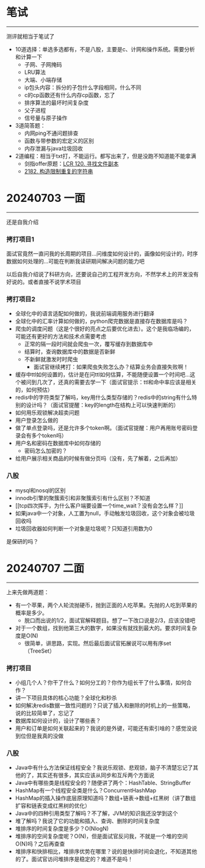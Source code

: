 # 笔试
---
测评就相当于笔试了
- 10道选择：单选多选都有，不是八股，主要是c、计网和操作系统。需要分析和计算一下
	- 子网、子网掩码
	- LRU算法
	- 大端、小端存储
	- ip包头内容：拆分的子包什么字段相同，什么不同
	- c的cp函数还有什么内存cp函数，忘了
	- 排序算法的最坏时间复杂度
	- 父子进程
	- 信号量与原子操作
- 3道简答题：
	- 内网ping不通问题排查
	- 函数与带参数的宏定义的区别
	- 内存泄漏与java垃圾回收
- 2道编程：相当于txt打，不能运行。都写出来了，但是没跑不知道能不能拿满
	- 剑指offer原题：[LCR 120. 寻找文件副本](https://leetcode.cn/problems/shu-zu-zhong-zhong-fu-de-shu-zi-lcof/)
	- [2182. 构造限制重复的字符串](https://leetcode.cn/problems/construct-string-with-repeat-limit/)

# 20240703 一面
---
还是自我介绍
### 拷打项目1
面试官竟然一直问我的长周期的项目...问维度如何设计的，画像如何设计的，时序数据如何处理的...可能在判断我读研期间解决问题的能力吧

以后自我介绍说了科研方向，还要说自己的工程开发方向，不然学术上的开发没有好说的。或者直接不说学术项目
### 拷打项目2
- 全球化中的语言适配如何做的，我说前端调用服务进行翻译
- 全球化中的汇率计算如何做的，python爬完数据是直接存在数据库是吗？
- 爬虫的调度问题（这是个很好的亮点之后要优化进去）。这个是我临场编的，可能还有更好的方法和技术点需要考虑
	- 正常的隔一段时间就会爬虫一次，覆写缓存到数据库中
	- 结算时，查询数据库中的数据是否新鲜
	- 不新鲜就激发时时爬虫
		- 面试官继续拷打：如果爬虫失败怎么办？结算业务会直接失败啊！
- 缓存中ttl如何设置的，估计是在问ttl如何估算，不能随便设置一个时间吧...这个被问到几次了，还真的需要去学一下（面试官提示：ttl和命中率应该是相关的，如何预估）
- redis中的字符类型了解吗，key用什么类型存储的？redis中的string有什么特别的设计吗？（面试官提醒：key的length在结构上可以快速判断的）
- 如何用乐观锁解决超卖问题
- 用户登录怎么做的
- 做了单点登录吗，还是允许多个token啊。（面试官提醒：用户再用账号密码登录会有多个token吗）
- 用户名和密码在数据库中如何存储的
	- 密码怎么加密的？
- 给用户展示相关商品的时候有做分页吗（没有，先了解着，之后再加）

### 八股
- mysql和nosql的区别
- innodb引擎的聚簇索引和非聚簇索引有什么区别？不知道
- [[tcp四次挥手，为什么客户端要设置一个time_wait？没有会怎么样？]]
- 如果java中一个对象，人工置为null，手动触发垃圾回收，这个对象会被垃圾回收吗
- 垃圾回收器如何判断一个对象是垃圾呢？只知道引用数为0

是保研的吗？

# 20240707 二面
----
上来先做两道题：
- 有一个苹果，两个人轮流抛硬币，抛到正面的人吃苹果。先抛的人吃到苹果的概率是多少。
	- 脱口而出说的1/2，面试官解释题目。想了一下改口说是2/3，应该没错吧
- 对于一个数组，找到他第三大的数字，如果没有就找到最大的。要求时间复杂度是O(N)
	- 很简单，讲思路，实现。然后最后面试官拓展说可以用有序set（TreeSet）
### 拷打项目
- 小组几个人？你干了什么？如何分工的？你作为组长干了什么事情，如何合作？
- 讲一下项目具体的核心功能？全球化和秒杀
- 如何解决redis数据一致性问题的？只说了插入和删除的时机上的一些策略，说的比较简单了，忘记了
- 数据库如何设计的，设计了哪些表？
- 用户和订单是如何关联起来的？我说的是外键，可能还有索引啥的？感觉没说到位但是我真的没做
### 八股
- Java中有什么方法保证线程安全？我说乐观锁、悲观锁，脑子不清楚忘记了其他的了，其实还有很多，其实应该从同步和互斥两个方面说
- Java中有哪些类是线程安全的？随便讲了两个：HashTable、StringBuffer
- HashMap有一个线程安全类是什么？ConcurrentHashMap
- HashMap的插入操作底层原理知道吗？数组+链表->数组+红黑树（讲了数组扩容和链表变成红黑树的优化）
- Java中的四种引用类型了解吗？不了解，JVM的知识我还没学到这个
- 堆了解吗？我说了它的功能和插入、查询、删除的时间复杂度
- 堆排序的时间复杂度是多少？O(NlogN)
- 堆排序的空间复杂度呢？O(N)，但是面试官反问我，不就是一个堆的空间O(N)吗？之后再查查
- 堆排序和快排相比，堆排序优势在哪里？说的是快排时间会退化，不知道其他的了。面试官访问堆排序是稳定的？难道不是吗！
